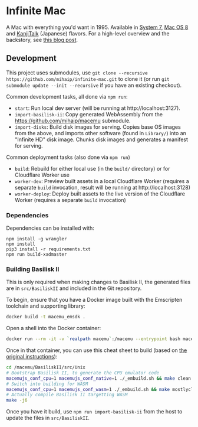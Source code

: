 # Infinite Mac

A Mac with everything you'd want in 1995. Available in [System 7](https://system7.app/), [Mac OS 8](https://macos8.app/) and [KanjiTalk](https://kanjitalk7.app) (Japanese) flavors. For a high-level overview and the backstory, see [this blog post](https://blog.persistent.info/2022/03/blog-post.html).

## Development

This project uses submodules, use `git clone --recursive https://github.com/mihaip/infinite-mac.git` to clone it (or run `git submodule update --init --recursive` if you have an existing checkout).

Common development tasks, all done via `npm run`:

-   `start`: Run local dev server (will be running at http://localhost:3127).
-   `import-basilisk-ii`: Copy generated WebAssembly from the https://github.com/mihaip/macemu submodule.
-   `import-disks`: Build disk images for serving. Copies base OS images from the above, and imports other software (found in `Library/`) into an "Infinite HD" disk image. Chunks disk images and generates a manifest for serving.

Common deployment tasks (also done via `npm run`)

-   `build`: Rebuild for either local use (in the `build/` directory) or for Cloudflare Worker use
-   `worker-dev`: Preview built assets in a local Cloudflare Worker (requires a separate `build` invocation, result will be running at http://localhost:3128)
-   `worker-deploy`: Deploy built assets to the live version of the Cloudflare Worker (requires a separate `build` invocation)

### Dependencies

Dependencies can be installed with:

```
npm install -g wrangler
npm install
pip3 install -r requirements.txt
npm run build-xadmaster
```

### Building Basilisk II

This is only required when making changes to Basilisk II, the generated files are in `src/BasiliskII` and included in the Git repository.

To begin, ensure that you have a Docker image built with the Emscripten toolchain and supporting library:

```sh
docker build -t macemu_emsdk .
```

Open a shell into the Docker container:

```sh
docker run --rm -it -v `realpath macemu`:/macemu --entrypoint bash macemu_emsdk
```

Once in that container, you can use this cheat sheet to build (based on [the original instructions](https://github.com/mihaip/macemu/blob/bas-emscripten-release/BasiliskII/src/NOTES)):

```sh
cd /macemu/BasiliskII/src/Unix
# Bootstrap Basilisk II, to generate the CPU emulator code
macemujs_conf_cpu=1 macemujs_conf_native=1 ./_embuild.sh && make clean && make -j4
# Switch into building for WASM
macemujs_conf_cpu=1 macemujs_conf_wasm=1 ./_embuild.sh && make mostlyclean
# Actually compile Basilisk II targetting WASM
make -j6
```

Once you have it build, use `npm run import-basilisk-ii` from the host to update the files in `src/BasiliskII`.
